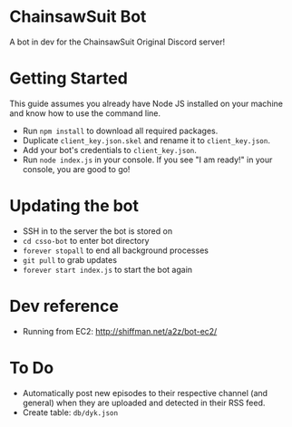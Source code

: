 # ChainsawSuit Bot

A bot in dev for the ChainsawSuit Original Discord server!

# Getting Started

This guide assumes you already have Node JS installed on your machine and know how to use the command line.

- Run `npm install` to download all required packages.
- Duplicate `client_key.json.skel` and rename it to `client_key.json`.
- Add your bot's credentials to  `client_key.json`.
- Run `node index.js` in your console. If you see "I am ready!" in your console, you are good to go!

# Updating the bot

- SSH in to the server the bot is stored on
- `cd csso-bot` to enter bot directory
- `forever stopall` to end all background processes
- `git pull` to grab updates
- `forever start index.js` to start the bot again

# Dev reference

- Running from EC2: http://shiffman.net/a2z/bot-ec2/

# To Do

- Automatically post new episodes to their respective channel (and general) when they are uploaded and detected in their RSS feed.
- Create table: `db/dyk.json`
